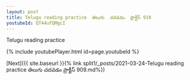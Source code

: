 ```yaml
---
layout: post
title: Telugu reading practice  తెలుగు  చదవడం  ప్రాక్టీస్ 910
youtubeId: QT44ufQMgcI
---
```

 
 
Telugu reading practice
 
 
 
 
 


{% include youtubePlayer.html id=page.youtubeId %}
 
[Next]({{ site.baseurl }}{% link  split1/_posts/2021-03-24-Telugu reading practice  తెలుగు  చదవడం  ప్రాక్టీస్ 909.md%})
 
